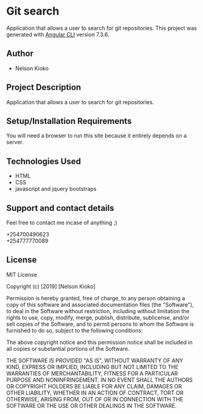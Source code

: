 # Git search
Application that allows a user to search for git repositories.
This project was generated with [Angular CLI](https://github.com/angular/angular-cli) version 7.3.6.
## Author 
* Nelson Kioko

## Project Description 
Application that allows a user to search for git repositories.

## Setup/Installation Requirements
You will need a browser to run this site because it entirely depends on a server.
  

## Technologies Used   
* HTML
* CSS 
* javascript and jquery bootstraps

  
  
## Support and contact details
Feel free to contact me incase of anything ;)

+254700490623  
+254777770089


## License
MIT License 

Copyright (c) [2019] [Nelson Kioko]

Permission is hereby granted, free of charge, to any person obtaining a copy of this software and associated documentation files (the "Software"), to deal in the Software without restriction, including without limitation the rights to use, copy, modify, merge, publish, distribute, sublicense, and/or sell copies of the Software, and to permit persons to whom the Software is furnished to do so, subject to the following conditions:

The above copyright notice and this permission notice shall be included in all copies or substantial portions of the Software.

THE SOFTWARE IS PROVIDED "AS IS", WITHOUT WARRANTY OF ANY KIND, EXPRESS OR IMPLIED, INCLUDING BUT NOT LIMITED TO THE WARRANTIES OF MERCHANTABILITY, FITNESS FOR A PARTICULAR PURPOSE AND NONINFRINGEMENT. IN NO EVENT SHALL THE AUTHORS OR COPYRIGHT HOLDERS BE LIABLE FOR ANY CLAIM, DAMAGES OR OTHER LIABILITY, WHETHER IN AN ACTION OF CONTRACT, TORT OR OTHERWISE, ARISING FROM, OUT OF OR IN CONNECTION WITH THE SOFTWARE OR THE USE OR OTHER DEALINGS IN THE SOFTWARE.
